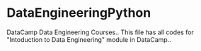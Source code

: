 # DataEngineeringPython
DataCamp Data Engineering Courses..
This file has all codes for "Intoduction to Data Engineering" module in DataCamp..
